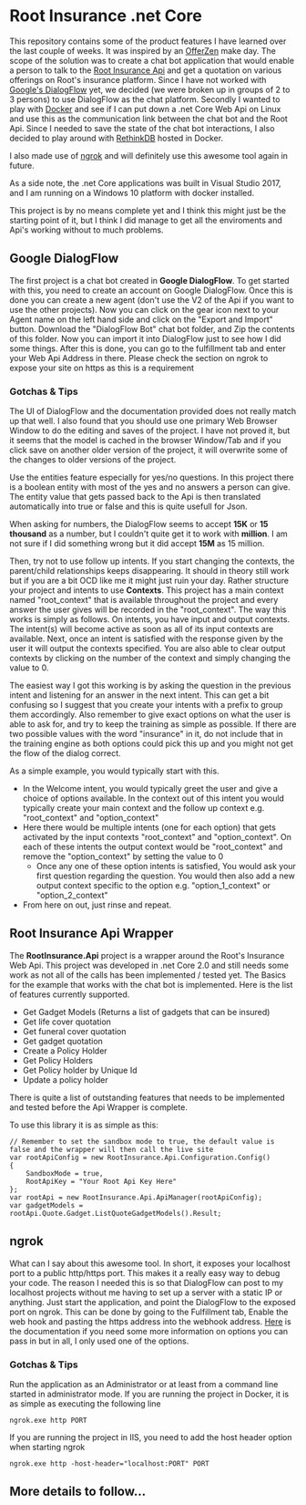 # Root Insurance .net Core

This repository contains some of the product features I have learned over the last couple of weeks. It was inspired by an [OfferZen](https://www.offerzen.com/) make day.
The scope of the solution was to create a chat bot application that would enable a person to talk to the [Root Insurance Api](https://root.co.za/) and get a quotation on various offerings on Root's insurance platform.
Since I have not worked with [Google's DialogFlow](https://dialogflow.com/) yet, we decided (we were broken up in groups of 2 to 3 persons) to use DialogFlow as the chat platform.
Secondly I wanted to play with [Docker](https://www.docker.com/) and see if I can put down a .net Core Web Api on Linux and use this as the communication link between the chat bot and the Root Api. Since I needed
to save the state of the chat bot interactions, I also decided to play around with [RethinkDB](https://www.rethinkdb.com/) hosted in Docker.

I also made use of [ngrok](https://ngrok.com/) and will definitely use this awesome tool again in future. 

As a side note, the .net Core applications was built in Visual Studio 2017, and I am running on a Windows 10 platform with docker installed.

This project is by no means complete yet and I think this might just be the starting point of it, but I think I did manage to get all the enviroments and Api's working without to much problems.

## Google DialogFlow
The first project is a chat bot created in **Google DialogFlow**. To get started with this, you need to create an account on Google DialogFlow. 
Once this is done you can create a new agent (don't use the V2 of the Api if you want to use the other projects).
Now you can click on the gear icon next to your Agent name on the left hand side and click on the "Export and Import" button.
Download the "DialogFlow Bot" chat bot folder, and Zip the contents of this folder. Now you can import it into DialogFlow just to see how I did some things.
After this is done, you can go to the fulfillment tab and enter your Web Api Address in there. Please check the section on ngrok to expose your site on https as this is a requirement

### Gotchas & Tips
The UI of DialogFlow and the documentation provided does not really match up that well. I also found that you should use one primary Web Browser Window to do the editing and saves of the project. I have not proved it, but it seems that the model is 
cached in the browser Window/Tab and if you click save on another older version of the project, it will overwrite some of the changes to older versions of the project.

Use the entities feature especially for yes/no questions. In this project there is a boolean entity with most of the yes and no answers a person can give. The entity value that gets passed back to the Api is then translated automatically into true or false and
this is quite usefull for Json.

When asking for numbers, the DialogFlow seems to accept **15K** or **15 thousand** as a number, but I couldn't quite get it to work with **million**. I am not sure if I did something wrong but it did accept **15M** as 15 million.
 
Then, try not to use follow up intents. If you start changing the contexts, the parent/child relationships keeps disappearing. It should in theory still work but if you are a bit OCD like me it might just ruin your day. Rather structure your
project and intents to use __Contexts__. This project has a main context named "root_context" that is available throughout the project and every answer the user gives will be recorded in the "root_context".
The way this works is simply as follows. On intents, you have input and output contexts. The intent(s) will become active as soon as all of its input contexts are available. Next, once an intent is satisfied with the response given by the user it
will output the contexts specified. You are also able to clear output contexts by clicking on the number of the context and simply changing the value to 0.

The easiest way I got this working is by asking the question in the previous intent and listening for an answer in the next intent. This can get a bit confusing so I suggest that you create your intents with a prefix to group them accordingly. Also remember to
give exact options on what the user is able to ask for, and try to keep the training as simple as possible. If there are two possible values with the word "insurance" in it, do not include that in the training engine as both options could pick this up and 
you might not get the flow of the dialog correct.

As a simple example, you would typically start with this.
* In the Welcome intent, you would typically greet the user and give a choice of options available. In the context out of this intent you would typically create your main context and the follow up context e.g. "root_context" and "option_context"
* Here there would be multiple intents (one for each option) that gets activated by the input contexts "root_context" and "option_context". On each of these intents the output context would be "root_context" and remove the "option_context" by setting the value to 0
  * Once any one of these option intents is satisfied, You would ask your first question regarding the question. You would then also add a new output context specific to the option e.g. "option_1_context" or "option_2_context"
* From here on out, just rinse and repeat.  

## Root Insurance Api Wrapper
The **RootInsurance.Api** project is a wrapper around the Root's Insurance Web Api. This project was developed in .net Core 2.0 and still needs some work as not all of the calls has been implemented / tested yet.
The Basics for the example that works with the chat bot is implemented. Here is the list of features currently supported.
* Get Gadget Models (Returns a list of gadgets that can be insured)
* Get life cover quotation
* Get funeral cover quotation
* Get gadget quotation
* Create a Policy Holder
* Get Policy Holders
* Get Policy holder by Unique Id
* Update a policy holder

There is quite a list of outstanding features that needs to be implemented and tested before the Api Wrapper is complete.

To use this library it is as simple as this:
```
// Remember to set the sandbox mode to true, the default value is false and the wrapper will then call the live site
var rootApiConfig = new RootInsurance.Api.Configuration.Config()
{
    SandboxMode = true,
    RootApiKey = "Your Root Api Key Here"
};
var rootApi = new RootInsurance.Api.ApiManager(rootApiConfig);
var gadgetModels = rootApi.Quote.Gadget.ListQuoteGadgetModels().Result;
```

## ngrok
What can I say about this awesome tool. In short, it exposes your localhost port to a public http/https port. This makes it a really easy way to debug your code. The reason I needed this is so that DialogFlow can post to my localhost projects without me having to
set up a server with a static IP or anything. Just start the application, and point the DialogFlow to the exposed port on ngrok. This can be done by going to the Fulfillment tab, Enable the web hook and pasting the https address into the webhook address. [Here](https://ngrok.com/docs#expose) is the documentation if you need some more information on options you can pass in but in all, I only used
one of the options.

### Gotchas & Tips
Run the application as an Administrator or at least from a command line started in administrator mode.
If you are running the project in Docker, it is as simple as executing the following line

```
ngrok.exe http PORT
```

If you are running the project in IIS, you need to add the host header option when starting ngrok
```
ngrok.exe http -host-header="localhost:PORT" PORT
```


## More details to follow...